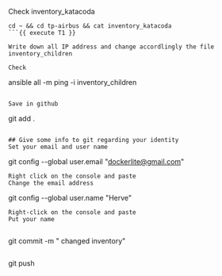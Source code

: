 Check inventory_katacoda

```shell
cd ~ && cd tp-airbus && cat inventory_katacoda
```{{ execute T1 }}

Write down all IP address and change accordlingly the file inventory_children 

Check 
```
ansible all -m ping -i inventory_children
```{{execute T1}}

Save in github 
```
git add . 
```{{ execute T1 }} 

## Give some info to git regarding your identity 
Set your email and user name
```
git config --global user.email "dockerlite@gmail.com"
```{{ copy }}
Right click on the console and paste  
Change the email address   
```
git config --global user.name "Herve"
```{{ copy }}
Right-click on the console and paste   
Put your name 


```
git commit -m " changed inventory"
```{{ execute T1 }}

```
git push 
```{{ execute T1 }}